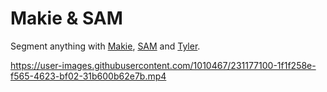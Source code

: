 # Makie & SAM

Segment anything with [Makie](https://docs.makie.org/stable/), [SAM](https://github.com/facebookresearch/segment-anything) and [Tyler](https://github.com/MakieOrg/Tyler.jl/).

https://user-images.githubusercontent.com/1010467/231177100-1f1f258e-f565-4623-bf02-31b600b62e7b.mp4
